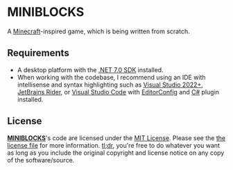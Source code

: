 # MINIBLOCKS

A [Minecraft](https://minecraft.net)-inspired game, which is being written from scratch.

## Requirements

- A desktop platform with the [.NET 7.0 SDK](https://dotnet.microsoft.com/download) installed.
- When working with the codebase, I recommend using an IDE with intellisense and syntax highlighting such as [Visual Studio 2022+](https://visualstudio.microsoft.com/vs/), [JetBrains Rider](https://www.jetbrains.com/rider/), or [Visual Studio Code](https://code.visualstudio.com/) with [EditorConfig](https://marketplace.visualstudio.com/items?itemName=EditorConfig.EditorConfig) and [C#](https://marketplace.visualstudio.com/items?itemName=ms-dotnettools.csharp) plugin installed.

## License

[**MINIBLOCKS**](https://github.com/isrcalebe/miniblocks)'s code are licensed under the [MIT License](https://opensource.org/licenses/MIT). Please see the [the license file](../COPYING) for more information. [tl;dr](https://tldrlegal.com/license/mit-license), you're free to do whatever you want as long as you include the original copyright and license notice on any copy of the software/source.